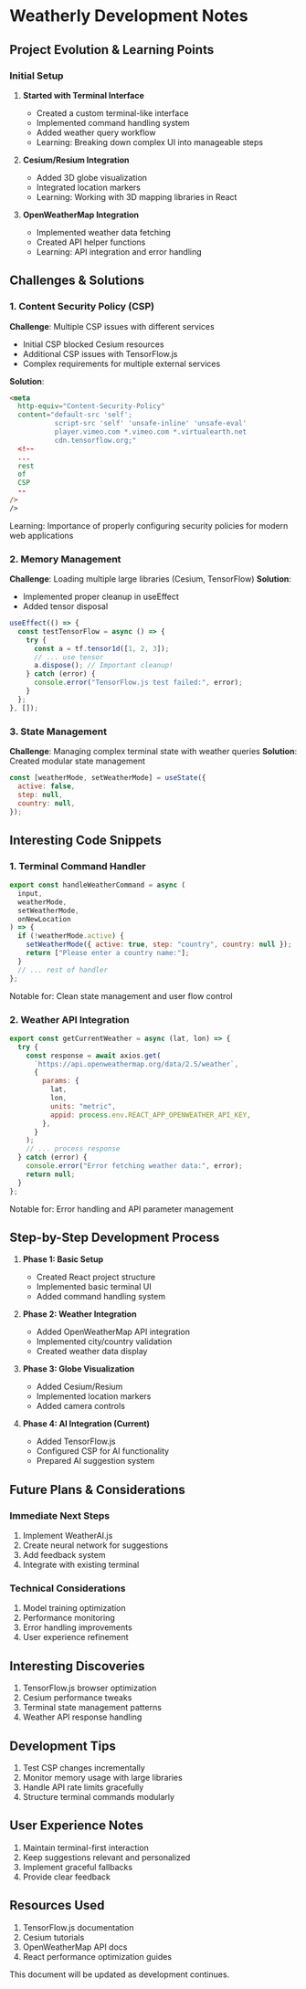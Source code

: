 # Weatherly Development Notes

## Project Evolution & Learning Points

### Initial Setup

1. **Started with Terminal Interface**

   - Created a custom terminal-like interface
   - Implemented command handling system
   - Added weather query workflow
   - Learning: Breaking down complex UI into manageable steps

2. **Cesium/Resium Integration**

   - Added 3D globe visualization
   - Integrated location markers
   - Learning: Working with 3D mapping libraries in React

3. **OpenWeatherMap Integration**
   - Implemented weather data fetching
   - Created API helper functions
   - Learning: API integration and error handling

## Challenges & Solutions

### 1. Content Security Policy (CSP)

**Challenge**: Multiple CSP issues with different services

- Initial CSP blocked Cesium resources
- Additional CSP issues with TensorFlow.js
- Complex requirements for multiple external services

**Solution**:

```html
<meta
  http-equiv="Content-Security-Policy"
  content="default-src 'self';
           script-src 'self' 'unsafe-inline' 'unsafe-eval' 
           player.vimeo.com *.vimeo.com *.virtualearth.net 
           cdn.tensorflow.org;"
  <!--
  ...
  rest
  of
  CSP
  --
/>
/>
```

Learning: Importance of properly configuring security policies for modern web applications

### 2. Memory Management

**Challenge**: Loading multiple large libraries (Cesium, TensorFlow)
**Solution**:

- Implemented proper cleanup in useEffect
- Added tensor disposal

```javascript
useEffect(() => {
  const testTensorFlow = async () => {
    try {
      const a = tf.tensor1d([1, 2, 3]);
      // ... use tensor
      a.dispose(); // Important cleanup!
    } catch (error) {
      console.error("TensorFlow.js test failed:", error);
    }
  };
}, []);
```

### 3. State Management

**Challenge**: Managing complex terminal state with weather queries
**Solution**: Created modular state management

```javascript
const [weatherMode, setWeatherMode] = useState({
  active: false,
  step: null,
  country: null,
});
```

## Interesting Code Snippets

### 1. Terminal Command Handler

```javascript
export const handleWeatherCommand = async (
  input,
  weatherMode,
  setWeatherMode,
  onNewLocation
) => {
  if (!weatherMode.active) {
    setWeatherMode({ active: true, step: "country", country: null });
    return ["Please enter a country name:"];
  }
  // ... rest of handler
};
```

Notable for: Clean state management and user flow control

### 2. Weather API Integration

```javascript
export const getCurrentWeather = async (lat, lon) => {
  try {
    const response = await axios.get(
      `https://api.openweathermap.org/data/2.5/weather`,
      {
        params: {
          lat,
          lon,
          units: "metric",
          appid: process.env.REACT_APP_OPENWEATHER_API_KEY,
        },
      }
    );
    // ... process response
  } catch (error) {
    console.error("Error fetching weather data:", error);
    return null;
  }
};
```

Notable for: Error handling and API parameter management

## Step-by-Step Development Process

1. **Phase 1: Basic Setup**

   - Created React project structure
   - Implemented basic terminal UI
   - Added command handling system

2. **Phase 2: Weather Integration**

   - Added OpenWeatherMap API integration
   - Implemented city/country validation
   - Created weather data display

3. **Phase 3: Globe Visualization**

   - Added Cesium/Resium
   - Implemented location markers
   - Added camera controls

4. **Phase 4: AI Integration (Current)**
   - Added TensorFlow.js
   - Configured CSP for AI functionality
   - Prepared AI suggestion system

## Future Plans & Considerations

### Immediate Next Steps

1. Implement WeatherAI.js
2. Create neural network for suggestions
3. Add feedback system
4. Integrate with existing terminal

### Technical Considerations

1. Model training optimization
2. Performance monitoring
3. Error handling improvements
4. User experience refinement

## Interesting Discoveries

1. TensorFlow.js browser optimization
2. Cesium performance tweaks
3. Terminal state management patterns
4. Weather API response handling

## Development Tips

1. Test CSP changes incrementally
2. Monitor memory usage with large libraries
3. Handle API rate limits gracefully
4. Structure terminal commands modularly

## User Experience Notes

1. Maintain terminal-first interaction
2. Keep suggestions relevant and personalized
3. Implement graceful fallbacks
4. Provide clear feedback

## Resources Used

1. TensorFlow.js documentation
2. Cesium tutorials
3. OpenWeatherMap API docs
4. React performance optimization guides

This document will be updated as development continues.
